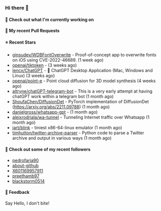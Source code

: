 ### Hi there 👋

#### 👷 Check out what I'm currently working on

#### 🔨 My recent Pull Requests


#### ⭐ Recent Stars

- [ginsudev/WDBFontOverwrite](https://github.com/ginsudev/WDBFontOverwrite) - Proof-of-concept app to overwrite fonts on iOS using CVE-2022-46689. (1 week ago)
- [openai/tiktoken](https://github.com/openai/tiktoken) -  (3 weeks ago)
- [lencx/ChatGPT](https://github.com/lencx/ChatGPT) - 🔮 ChatGPT Desktop Application (Mac, Windows and Linux) (3 weeks ago)
- [openai/point-e](https://github.com/openai/point-e) - Point cloud diffusion for 3D model synthesis (4 weeks ago)
- [altryne/chatGPT-telegram-bot](https://github.com/altryne/chatGPT-telegram-bot) - This is a very early attempt at having chatGPT work within a telegram bot (1 month ago)
- [ShoufaChen/DiffusionDet](https://github.com/ShoufaChen/DiffusionDet) - PyTorch implementation of DiffusionDet (https://arxiv.org/abs/2211.09788) (1 month ago)
- [danielgross/whatsapp-gpt](https://github.com/danielgross/whatsapp-gpt) -  (1 month ago)
- [aleixrodriala/wa-tunnel](https://github.com/aleixrodriala/wa-tunnel) - Tunneling Internet traffic over Whatsapp (1 month ago)
- [jart/blink](https://github.com/jart/blink) - tiniest x86-64-linux emulator (1 month ago)
- [timhutton/twitter-archive-parser](https://github.com/timhutton/twitter-archive-parser) - Python code to parse a Twitter archive and output in various ways (1 month ago)

#### 👯 Check out some of my recent followers

- [pedrofaria90](https://github.com/pedrofaria90)
- [about-github](https://github.com/about-github)
- [X601169957911](https://github.com/X601169957911)
- [preethamb97](https://github.com/preethamb97)
- [blackstorm0514](https://github.com/blackstorm0514)

#### 💬 Feedback

Say Hello, I don't bite!